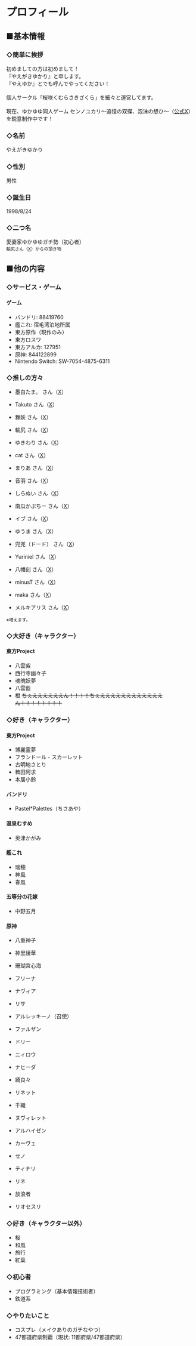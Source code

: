 # プロフィール

## ■基本情報

### ◇簡単に挨拶
初めましての方は初めまして！<br />
『やえがきゆかり』と申します。<br />
『やえゆか』とでも呼んでやってください！<br />
<br />
個人サークル「桜咲くむらさきざくら」を細々と運営してます。<br />
<br />
現在、ゆかゆゆ同人ゲーム センノユカリ～追憶の双蝶、泡沫の想ひ～（[公式X](https://twitter.com/Sen_No_Yukari)）を鋭意制作中です！

### ◇名前
やえがきゆかり

### ◇性別
男性

### ◇誕生日
1998/8/24

### ◇二つ名
愛妻家ゆかゆゆガチ勢（初心者）<br />
<small>輸尻さん（[X](https://twitter.com/2uoYuketusan)）からの頂き物</small>

## ■他の内容

### ◇サービス・ゲーム
#### ゲーム
- バンドリ: 88419760
- 艦これ: 宿毛湾泊地所属
- 東方原作（現作のみ）
- 東方ロスワ
- 東方アルカ: 127951
- 原神: 844122899
- Nintendo Switch: SW-7054-4875-6311

### ◇推しの方々
- 墨白たま。 さん（[X](https://x.com/Sumishiro_8070)）
- Takuto さん（[X](https://x.com/kasenyukayuyu09)）
- 舞妖 さん（[X](https://x.com/10___ri_Mayo)）
- 輸尻 さん（[X](https://twitter.com/2uoYuketusan)）
- ゆきわり さん（[X](https://x.com/ykwr0223)）
- cat さん（[X](https://x.com/gratiaplatonica)）
- まりあ さん（[X](https://x.com/Maria_neko)）
- 音羽 さん（[X](https://x.com/otoha4634)）
- しらぬい さん（[X](https://x.com/shiranui_illust)）
- 南瓜かぷちー さん（[X](https://x.com/kaputii)）

- イブ さん（[X](https://x.com/ibuibuyou)）
- ゆうま さん（[X](https://x.com/108mash)）
- 兜兜（ドード） さん（[X](https://x.com/dodo7880)）
- Yuriniel さん（[X](https://x.com/teyuriniel_)）
- 八幡刻 さん（[X](https://x.com/toki_yahata)）
- minusT さん（[X](https://x.com/tauminust)）
- maka さん（[X](https://x.com/maka_mogmog)）
- メルキアリス さん（[X](https://x.com/merxkialis)）

<small>※増えます。</small>

### ◇大好き（キャラクター）
#### 東方Project
- 八雲紫
- 西行寺幽々子
- 魂魄妖夢
- 八雲藍
- 橙 ~~ちぇええええええん！！！！ちぇええええええええええええん！！！！！！！！~~

### ◇好き（キャラクター）
#### 東方Project
- 博麗霊夢
- フランドール・スカーレット
- 古明地さとり
- 稗田阿求
- 本居小鈴

#### バンドリ
- Pastel*Palettes（ちさあや）

#### 温泉むすめ
- 奥津かがみ

#### 艦これ
- 瑞穂
- 神風
- 春風

#### 五等分の花嫁
- 中野五月

#### 原神
- 八重神子
- 神里綾華
- 珊瑚宮心海
- フリーナ
- ナヴィア
- リサ
- アルレッキーノ（召使）
- ファルザン
- ドリー
- ニィロウ
- ナヒーダ
- 綺良々
- リネット
- 千織

- ヌヴィレット
- アルハイゼン
- カーヴェ
- セノ
- ティナリ
- リネ
- 放浪者
- リオセスリ

### ◇好き（キャラクター以外）
- 桜
- 和風
- 旅行
- 紅葉

### ◇初心者
- プログラミング（基本情報技術者）
- 鉄道系

### ◇やりたいこと
- コスプレ（メイクありのガチなやつ）
- 47都道府県制覇（現状: 11都府県/47都道府県）
